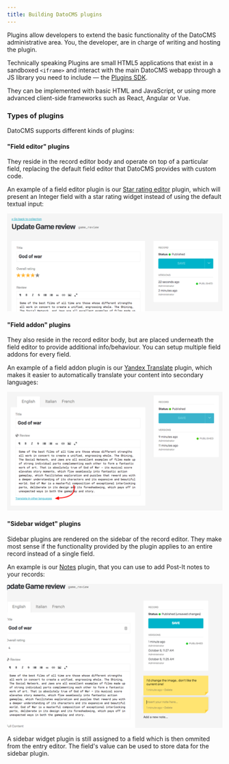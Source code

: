 ```yaml
---
title: Building DatoCMS plugins
---
```


Plugins allow developers to extend the basic functionality of the DatoCMS administrative area. You, the developer, are in charge of writing and hosting the plugin.

Technically speaking Plugins are small HTML5 applications that exist in a sandboxed `<iframe>` and interact with the main DatoCMS webapp through a JS library you need to include — the [Plugins SDK](/docs/plugins/sdk-reference/).

They can be implemented with basic HTML and JavaScript, or using more advanced client-side frameworks such as React, Angular or Vue.

### Types of plugins

DatoCMS supports different kinds of plugins:

#### "Field editor" plugins

They reside in the record editor body and operate on top of a particular field, replacing the default field editor that DatoCMS provides with custom code.

An example of a field editor plugin is our [Star rating editor](https://github.com/datocms/plugins/tree/master/star-rating-editor) plugin, which will present an Integer field with a star rating widget instead of using the default textual input:

![foo](../../images/plugins/field-editor.png)

#### "Field addon" plugins

They also reside in the record editor body, but are placed underneath the field editor to provide additional info/behaviour. You can setup multiple field addons for every field.

An example of a field addon plugin is our [Yandex Translate](https://github.com/datocms/plugins/tree/master/yandex-translate) plugin, which makes it easier to automatically translate your content into secondary languages:

![foo](../../images/plugins/field-addon.png)

#### "Sidebar widget" plugins

Sidebar plugins are rendered on the sidebar of the record editor. They make most sense if the functionality provided by the plugin applies to an entire record instead of a single field.

An example is our [Notes](https://github.com/datocms/plugins/tree/master/notes) plugin, that you can use to add Post-It notes to your records:

![foo](../../images/plugins/sidebar.png)

A sidebar widget plugin is still assigned to a field which is then ommited from the entry editor. The field's value can be used to store data for the sidebar plugin.
